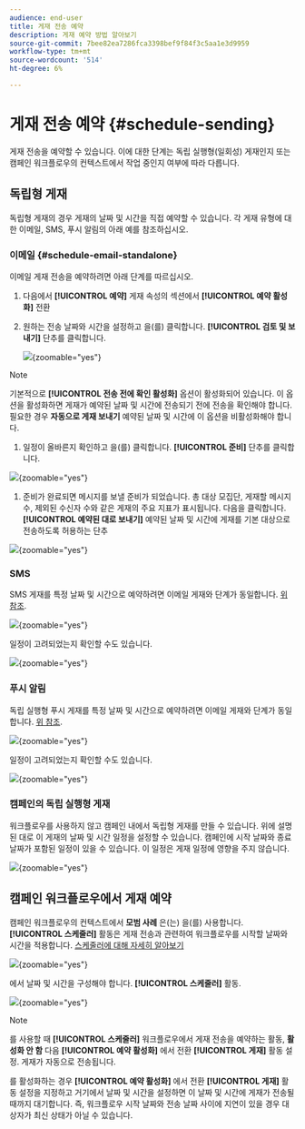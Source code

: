 ```yaml
---
audience: end-user
title: 게재 전송 예약
description: 게재 예약 방법 알아보기
source-git-commit: 7bee82ea7286fca3398bef9f84f3c5aa1e3d9959
workflow-type: tm+mt
source-wordcount: '514'
ht-degree: 6%

---
```


# 게재 전송 예약 {#schedule-sending}

게재 전송을 예약할 수 있습니다. 이에 대한 단계는 독립 실행형(일회성) 게재인지 또는 캠페인 워크플로우의 컨텍스트에서 작업 중인지 여부에 따라 다릅니다.

## 독립형 게재

독립형 게재의 경우 게재의 날짜 및 시간을 직접 예약할 수 있습니다.
각 게재 유형에 대한 이메일, SMS, 푸시 알림의 아래 예를 참조하십시오.

### 이메일 {#schedule-email-standalone}

이메일 게재 전송을 예약하려면 아래 단계를 따르십시오.

1. 다음에서 **[!UICONTROL 예약]** 게재 속성의 섹션에서 **[!UICONTROL 예약 활성화]** 전환

1. 원하는 전송 날짜와 시간을 설정하고 을(를) 클릭합니다. **[!UICONTROL 검토 및 보내기]** 단추를 클릭합니다.

   ![](assets/schedule-email-standalone.png){zoomable="yes"}

>[!NOTE]
>
>기본적으로 **[!UICONTROL 전송 전에 확인 활성화]** 옵션이 활성화되어 있습니다. 이 옵션을 활성화하면 게재가 예약된 날짜 및 시간에 전송되기 전에 전송을 확인해야 합니다. 필요한 경우 **자동으로 게재 보내기** 예약된 날짜 및 시간에 이 옵션을 비활성화해야 합니다.
>

1. 일정이 올바른지 확인하고 을(를) 클릭합니다. **[!UICONTROL 준비]** 단추를 클릭합니다.

![](assets/schedule-email-standalone-prepare.png){zoomable="yes"}

1. 준비가 완료되면 메시지를 보낼 준비가 되었습니다. 총 대상 모집단, 게재할 메시지 수, 제외된 수신자 수와 같은 게재의 주요 지표가 표시됩니다. 다음을 클릭합니다. **[!UICONTROL 예약된 대로 보내기]** 예약된 날짜 및 시간에 게재를 기본 대상으로 전송하도록 허용하는 단추

![](assets/schedule-email-standalone-send.png){zoomable="yes"}


### SMS

SMS 게재를 특정 날짜 및 시간으로 예약하려면 이메일 게재와 단계가 동일합니다. [위 참조](#schedule-email-standalone).

![](assets/schedule-sms-standalone.png){zoomable="yes"}

일정이 고려되었는지 확인할 수도 있습니다.

![](assets/schedule-sms-standalone-prepare.png){zoomable="yes"}

### 푸시 알림

독립 실행형 푸시 게재를 특정 날짜 및 시간으로 예약하려면 이메일 게재와 단계가 동일합니다. [위 참조](#schedule-email-standalone).

![](assets/schedule-push-standalone.png){zoomable="yes"}

일정이 고려되었는지 확인할 수도 있습니다.

![](assets/schedule-push-standalone-prepare.png){zoomable="yes"}

### 캠페인의 독립 실행형 게재

워크플로우를 사용하지 않고 캠페인 내에서 독립형 게재를 만들 수 있습니다. 위에 설명된 대로 이 게재의 날짜 및 시간 일정을 설정할 수 있습니다.
캠페인에 시작 날짜와 종료 날짜가 포함된 일정이 있을 수 있습니다. 이 일정은 게재 일정에 영향을 주지 않습니다.

![](assets/schedule-delivery-standalone.png){zoomable="yes"}

## 캠페인 워크플로우에서 게재 예약

캠페인 워크플로우의 컨텍스트에서 **모범 사례** 은(는) 을(를) 사용합니다. **[!UICONTROL 스케줄러]** 활동은 게재 전송과 관련하여 워크플로우를 시작할 날짜와 시간을 적용합니다. [스케줄러에 대해 자세히 알아보기](../workflows/activities/scheduler.md)

![](assets/schedule-workflow.png){zoomable="yes"}


에서 날짜 및 시간을 구성해야 합니다. **[!UICONTROL 스케줄러]** 활동.

![](assets/schedule-workflow-scheduler.png){zoomable="yes"}


>[!NOTE]
>
>를 사용할 때 **[!UICONTROL 스케줄러]** 워크플로우에서 게재 전송을 예약하는 활동, **활성화 안 함** 다음 **[!UICONTROL 예약 활성화]** 에서 전환 **[!UICONTROL 게재]** 활동 설정. 게재가 자동으로 전송됩니다.
>

를 활성화하는 경우 **[!UICONTROL 예약 활성화]** 에서 전환 **[!UICONTROL 게재]** 활동 설정을 지정하고 거기에서 날짜 및 시간을 설정하면 이 날짜 및 시간에 게재가 전송될 때까지 대기합니다. 즉, 워크플로우 시작 날짜와 전송 날짜 사이에 지연이 있을 경우 대상자가 최신 상태가 아닐 수 있습니다.

